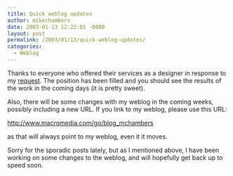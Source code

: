 ```yaml
---
title: Quick weblog updates
author: mikechambers
date: 2003-01-13 12:22:01 -0800
layout: post
permalink: /2003/01/13/quick-weblog-updates/
categories:
  - Weblog
---
```



Thanks to everyone who offered their services as a designer in response to my [request][1]. The position has been filled and you should see the results of the work in the coming days (it is pretty sweet).

Also, there will be some changes with my weblog in the coming weeks, possibly including a new URL. If you link to my weblog, please use this URL:

<http://www.macromedia.com/go/blog_mchambers>

as that will always point to my weblog, even it it moves.

Sorry for the sporadic posts lately, but as I mentioned above, I have been working on some changes to the weblog, and will hopefully get back up to speed soon.

 [1]: http://radio.weblogs.com/0106797/2003/01/07.html#a388